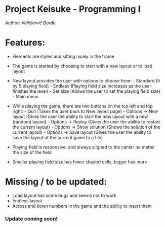 
# Project Keisuke - Programming I

*Author: Veličković Đorđe*

# Features:

  - Elements are styled and sitting nicely in the frame
  - The game is started by choosing to start with a new layout or to load layout
  - New layout provides the user with options to choose from:
        - Standard (5 by 5 playing field)
        - Endless (Playing field size increases as the user finishes the level)
        - Set size (Allows the user to set the playing field size)
        - Main menu
  - While playing the game, there are two buttons on the top left and top right:
        - Quit (Takes the user back to New layout page)
        - Options -> New layout (Gives the user the ability to start the new layout with a new (random) layout)
        - Options -> Replay (Gives the user the ability to restart the current layout)
        - Options -> Show solution (Shows the solution of the current layout)
        - Options -> Save layout (Gives the user the ability to save the layout of the current game to a file)

- Playing field is responsive, and always aligned to the center no matter the size of the field
- Smaller playing field size has fewer shaded cells, bigger has more

# Missing / to be updated: 

  - Load layout has some bugs and seems not to work
  - Endless layout
  - Across and down numbers in the game and the ability to insert them
  
### Update coming soon!
